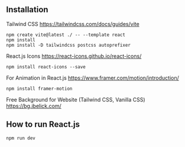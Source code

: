 ## Installation

Tailwind CSS
https://tailwindcss.com/docs/guides/vite
```
npm create vite@latest ./ -- --template react
npm install
npm install -D tailwindcss postcss autoprefixer
```
React.js Icons 
https://react-icons.github.io/react-icons/
```
npm install react-icons --save
```
For Animation in React.js
https://www.framer.com/motion/introduction/
```
npm install framer-motion
```
Free Background for Website (Tailwind CSS, Vanilla CSS)
https://bg.ibelick.com/

## How to run React.js
```
npm run dev
```
